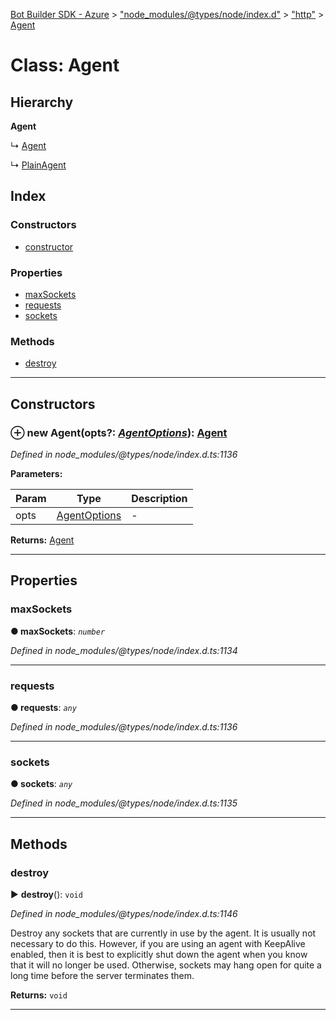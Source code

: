 [Bot Builder SDK - Azure](../README.md) > ["node_modules/@types/node/index.d"](../modules/_node_modules__types_node_index_d_.md) > ["http"](../modules/_node_modules__types_node_index_d_._http_.md) > [Agent](../classes/_node_modules__types_node_index_d_._http_.agent.md)



# Class: Agent

## Hierarchy

**Agent**

↳  [Agent](_node_modules__types_node_index_d_._https_.agent.md)




↳  [PlainAgent](_node_modules__types_spdy_index_d_.agent.plainagent.md)








## Index

### Constructors

* [constructor](_node_modules__types_node_index_d_._http_.agent.md#constructor)


### Properties

* [maxSockets](_node_modules__types_node_index_d_._http_.agent.md#maxsockets)
* [requests](_node_modules__types_node_index_d_._http_.agent.md#requests)
* [sockets](_node_modules__types_node_index_d_._http_.agent.md#sockets)


### Methods

* [destroy](_node_modules__types_node_index_d_._http_.agent.md#destroy)



---
## Constructors
<a id="constructor"></a>


### ⊕ **new Agent**(opts?: *[AgentOptions](../interfaces/_node_modules__types_node_index_d_._http_.agentoptions.md)*): [Agent](_node_modules__types_node_index_d_._http_.agent.md)


*Defined in node_modules/@types/node/index.d.ts:1136*



**Parameters:**

| Param | Type | Description |
| ------ | ------ | ------ |
| opts | [AgentOptions](../interfaces/_node_modules__types_node_index_d_._http_.agentoptions.md)   |  - |





**Returns:** [Agent](_node_modules__types_node_index_d_._http_.agent.md)

---


## Properties
<a id="maxsockets"></a>

###  maxSockets

**●  maxSockets**:  *`number`* 

*Defined in node_modules/@types/node/index.d.ts:1134*





___

<a id="requests"></a>

###  requests

**●  requests**:  *`any`* 

*Defined in node_modules/@types/node/index.d.ts:1136*





___

<a id="sockets"></a>

###  sockets

**●  sockets**:  *`any`* 

*Defined in node_modules/@types/node/index.d.ts:1135*





___


## Methods
<a id="destroy"></a>

###  destroy

► **destroy**(): `void`



*Defined in node_modules/@types/node/index.d.ts:1146*



Destroy any sockets that are currently in use by the agent. It is usually not necessary to do this. However, if you are using an agent with KeepAlive enabled, then it is best to explicitly shut down the agent when you know that it will no longer be used. Otherwise, sockets may hang open for quite a long time before the server terminates them.




**Returns:** `void`





___


